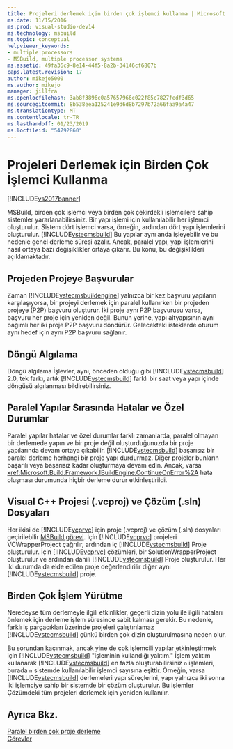 ```yaml
---
title: Projeleri derlemek için birden çok işlemci kullanma | Microsoft Docs
ms.date: 11/15/2016
ms.prod: visual-studio-dev14
ms.technology: msbuild
ms.topic: conceptual
helpviewer_keywords:
- multiple processors
- MSBuild, multiple processor systems
ms.assetid: 49fa36c9-8e14-44f5-8a2b-34146cf6807b
caps.latest.revision: 17
author: mikejo5000
ms.author: mikejo
manager: jillfra
ms.openlocfilehash: 3ab8f3896c0a57657966c022f85c7827fedf3d65
ms.sourcegitcommit: 8b538eea125241e9d6d8b7297b72a66faa9a4a47
ms.translationtype: MT
ms.contentlocale: tr-TR
ms.lasthandoff: 01/23/2019
ms.locfileid: "54792860"
---
```

# <a name="using-multiple-processors-to-build-projects"></a>Projeleri Derlemek için Birden Çok İşlemci Kullanma
[!INCLUDE[vs2017banner](../includes/vs2017banner.md)]

  
MSBuild, birden çok işlemci veya birden çok çekirdekli işlemcilere sahip sistemler yararlanabilirsiniz. Bir yapı işlemi için kullanılabilir her işlemci oluşturulur. Sistem dört işlemci varsa, örneğin, ardından dört yapı işlemlerini oluşturulur. [!INCLUDE[vstecmsbuild](../includes/vstecmsbuild-md.md)] Bu yapılar aynı anda işleyebilir ve bu nedenle genel derleme süresi azalır. Ancak, paralel yapı, yapı işlemlerini nasıl ortaya bazı değişiklikler ortaya çıkarır. Bu konu, bu değişiklikleri açıklamaktadır.  
  
## <a name="project-to-project-references"></a>Projeden Projeye Başvurular  
 Zaman [!INCLUDE[vstecmsbuildengine](../includes/vstecmsbuildengine-md.md)] yalnızca bir kez başvuru yapıların karşılaşıyorsa, bir projeyi derlemek için paralel kullanırken bir projeden projeye (P2P) başvuru oluşturur. İki proje aynı P2P başvurusu varsa, başvuru her proje için yeniden değil. Bunun yerine, yapı altyapısının aynı bağımlı her iki proje P2P başvuru döndürür. Gelecekteki isteklerde oturum aynı hedef için aynı P2P başvuru sağlanır.  
  
## <a name="cycle-detection"></a>Döngü Algılama  
 Döngü algılama İşlevler, aynı, önceden olduğu gibi [!INCLUDE[vstecmsbuild](../includes/vstecmsbuild-md.md)] 2.0, tek farkı, artık [!INCLUDE[vstecmsbuild](../includes/vstecmsbuild-md.md)] farklı bir saat veya yapı içinde döngüsü algılanması bildirebilirsiniz.  
  
## <a name="errors-and-exceptions-during-parallel-builds"></a>Paralel Yapılar Sırasında Hatalar ve Özel Durumlar  
 Paralel yapılar hatalar ve özel durumlar farklı zamanlarda, paralel olmayan bir derlemede yapın ve bir proje değil oluşturduğunuzda bir proje yapılarında devam ortaya çıkabilir. [!INCLUDE[vstecmsbuild](../includes/vstecmsbuild-md.md)] başarısız bir paralel derleme herhangi bir proje yapı durdurmaz. Diğer projeler bunların başarılı veya başarısız kadar oluşturmaya devam edin. Ancak, varsa <xref:Microsoft.Build.Framework.IBuildEngine.ContinueOnError%2A> hata oluşması durumunda hiçbir derleme durur etkinleştirildi.  
  
## <a name="visual-c-project-vcproj-and-solution-sln-files"></a>Visual C++ Projesi (.vcproj) ve Çözüm (.sln) Dosyaları  
 Her ikisi de [!INCLUDE[vcprvc](../includes/vcprvc-md.md)] için proje (.vcproj) ve çözüm (.sln) dosyaları geçirilebilir [MSBuild görevi](../msbuild/msbuild-task.md). İçin [!INCLUDE[vcprvc](../includes/vcprvc-md.md)] projeleri VCWrapperProject çağrılır, ardından iç [!INCLUDE[vstecmsbuild](../includes/vstecmsbuild-md.md)] Proje oluşturulur. İçin [!INCLUDE[vcprvc](../includes/vcprvc-md.md)] çözümleri, bir SolutionWrapperProject oluşturulur ve ardından dahili [!INCLUDE[vstecmsbuild](../includes/vstecmsbuild-md.md)] Proje oluşturulur. Her iki durumda da elde edilen proje değerlendirilir diğer aynı [!INCLUDE[vstecmsbuild](../includes/vstecmsbuild-md.md)] proje.  
  
## <a name="multi-process-execution"></a>Birden Çok İşlem Yürütme  
 Neredeyse tüm derlemeyle ilgili etkinlikler, geçerli dizin yolu ile ilgili hataları önlemek için derleme işlem süresince sabit kalması gerekir. Bu nedenle, farklı iş parçacıkları üzerinde projeleri çalıştırılamaz [!INCLUDE[vstecmsbuild](../includes/vstecmsbuild-md.md)] çünkü birden çok dizin oluşturulmasına neden olur.  
  
 Bu sorundan kaçınmak, ancak yine de çok işlemcili yapılar etkinleştirmek için [!INCLUDE[vstecmsbuild](../includes/vstecmsbuild-md.md)] "işleminin kullandığı yalıtım." İşlem yalıtım kullanarak [!INCLUDE[vstecmsbuild](../includes/vstecmsbuild-md.md)] en fazla oluşturabilirsiniz `n` işlemleri, burada `n` sistemde kullanılabilir işlemci sayısına eşittir. Örneğin, varsa [!INCLUDE[vstecmsbuild](../includes/vstecmsbuild-md.md)] derlemeleri yapı süreçlerini, yapı yalnızca iki sonra iki işlemciye sahip bir sistemde bir çözüm oluşturulur. Bu işlemler Çözümdeki tüm projeleri derlemek için yeniden kullanılır.  
  
## <a name="see-also"></a>Ayrıca Bkz.  
 [Paralel birden çok proje derleme](../msbuild/building-multiple-projects-in-parallel-with-msbuild.md)   
 [Görevler](../msbuild/msbuild-tasks.md)
